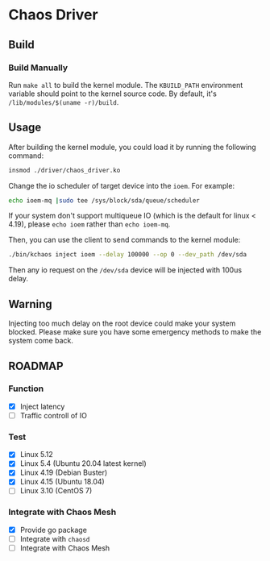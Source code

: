 # Chaos Driver

## Build
  
### Build Manually

Run `make all` to build the kernel module. The `KBUILD_PATH` environment variable should point to the kernel source code. By default, it's `/lib/modules/$(uname -r)/build`.

## Usage

After building the kernel module, you could load it by running the following command:

```bash
insmod ./driver/chaos_driver.ko
```

Change the io scheduler of target device into the `ioem`. For example:

```bash
echo ioem-mq |sudo tee /sys/block/sda/queue/scheduler
```

If your system don't support multiqueue IO (which is the default for linux < 4.19), please `echo ioem` rather than `echo ioem-mq`.

Then, you can use the client to send commands to the kernel module:

```bash
./bin/kchaos inject ioem --delay 100000 --op 0 --dev_path /dev/sda
```

Then any io request on the `/dev/sda` device will be injected with 100us delay.

## Warning

Injecting too much delay on the root device could make your system blocked. Please make sure you have some emergency methods to make the system come back.

## ROADMAP

### Function

- [x] Inject latency
- [ ] Traffic controll of IO

### Test 

- [x] Linux 5.12
- [x] Linux 5.4 (Ubuntu 20.04 latest kernel)
- [x] Linux 4.19 (Debian Buster)
- [x] Linux 4.15 (Ubuntu 18.04)
- [ ] Linux 3.10 (CentOS 7)

### Integrate with Chaos Mesh

- [x] Provide go package
- [ ] Integrate with `chaosd`
- [ ] Integrate with Chaos Mesh

